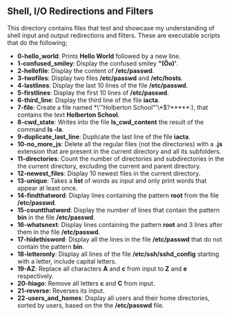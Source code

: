 ## Shell, I/O Redirections and Filters
This directory contains files that test and showcase my understanding of shell input and output redirections and filters. These are executable scripts that do the following;
- __0-hello_world__: Prints __Hello World__ followed by a new line.
- __1-confused_smiley__: Display the confused smiley __"(Ôo)'__.
- __2-hellofile__: Display the content of __/etc/passwd__.
- __3-twofiles__: Display two files __/etc/passwd__ and __/etc/hosts__.
- __4-lastlines__: Display the last 10 lines of the file __/etc/passwd__.
- __5-firstlines__: Display the first 10 lines of __/etc/passwd__.
- __6-third_line__: Display the third line of the file __iacta__.
- __7-file__: Create a file named \*\\'"Holberton School"\'\\*$\?\*\*\*\*\*:), that contains the text __Holberton School__.
- __8-cwd_state__: Writes into the file __ls_cwd_content__ the result of the command __ls -la__.
- __9-duplicate_last_line__: Duplicate the last line of the file __iacta__.
- __10-no_more_js__: Delete all the regular files (not the directories) with a __.js__ extension that are present in the current directory and all its subfolders.
- __11-directories__: Count the number of directories and subdirectories in the the current directory, excluding the current and parent directory.
- __12-newest_files__: Display 10 newest files in the current directory.
- __13-unique__: Takes a __list__ of words as input and only print words that appear at least once.
- __14-findthatword__: Display lines containing the pattern __root__ from the file __/etc/passwd__.
- __15-countthatword__: Display the number of lines that contain the pattern __bin__ in the file __/etc/passwd__.
- __16-whatsnext__: Display lines containing the pattern __root__ and 3 lines after them in the file __/etc/passwd__.
- __17-hidethisword__: Display all the lines in the file __/etc/passwd__ that do not contain the pattern __bin__.
- __18-letteronly__: Display all lines of the file __/etc/ssh/sshd_config__ starting with a letter, include capital letters.
- __19-AZ__: Replace all characters __A__ and __c__ from input to __Z__ and __e__ respectively.
- __20-hiago__:  Remove all letters __c__ and __C__ from input.
- __21-reverse__: Reverses its input.
- __22-users_and_homes__: Display all users and their home directories, sorted by users, based on the the __/etc/passwd__ file.